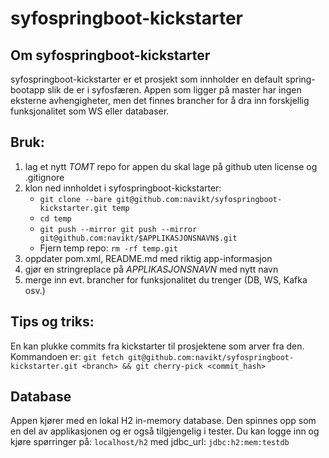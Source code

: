 # syfospringboot-kickstarter

## Om syfospringboot-kickstarter
syfospringboot-kickstarter er et prosjekt som innholder en default spring-bootapp slik de er i syfosfæren. 
Appen som ligger på master har ingen eksterne avhengigheter, men det finnes brancher for å dra inn forskjellig 
funksjonalitet som WS eller databaser.

## Bruk:
1. lag et nytt _TOMT_ repo for appen du skal lage på github uten license og .gitignore
2. klon ned innholdet i syfospringboot-kickstarter:
    - `git clone --bare git@github.com:navikt/syfospringboot-kickstarter.git temp`
    - `cd temp`
    - `git push --mirror git push --mirror git@github.com:navikt/$APPLIKASJONSNAVN$.git`
    - Fjern temp repo: `rm -rf temp.git`
3. oppdater pom.xml, README.md med riktig app-informasjon
4. gjør en stringreplace på $APPLIKASJONSNAVN$ med nytt navn
5. merge inn evt. brancher for funksjonalitet du trenger (DB, WS, Kafka osv.)

## Tips og triks:
En kan plukke commits fra kickstarter til prosjektene som arver fra den. Kommandoen er: `git fetch git@github.com:navikt/syfospringboot-kickstarter.git <branch> && git cherry-pick <commit_hash>
`

## Database
Appen kjører med en lokal H2 in-memory database. Den spinnes opp som en del av applikasjonen og er 
også tilgjengelig i tester. Du kan logge inn og kjøre spørringer på:
`localhost/h2` med jdbc_url: `jdbc:h2:mem:testdb`